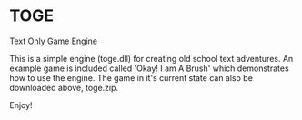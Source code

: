 # TOGE
Text Only Game Engine

This is a simple engine (toge.dll) for creating old school text adventures. An example game is included called 'Okay! I am A Brush' which demonstrates how to use the engine. The game in it's current state can also be downloaded above, toge.zip.

Enjoy!

